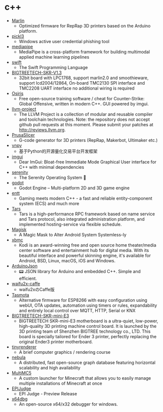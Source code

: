 # c++
- [Marlin](https://github.com/MarlinFirmware/Marlin)
  - Optimized firmware for RepRap 3D printers based on the Arduino platform.
- [pickl3](https://github.com/hlldz/pickl3)
  - Windows active user credential phishing tool
- [mediapipe](https://github.com/google/mediapipe)
  - MediaPipe is a cross-platform framework for building multimodal applied machine learning pipelines
- [swift](https://github.com/apple/swift)
  - The Swift Programming Language
- [BIGTREETECH-SKR-V1.3](https://github.com/bigtreetech/BIGTREETECH-SKR-V1.3)
  - 32bit board with LPC1768, support marlin2.0 and smoothieware, support lcd2004/12864, On-board TMC2130 SPI interface and TMC2208 UART interface no additional wiring is required
- [Osiris](https://github.com/danielkrupinski/Osiris)
  - Free open-source training software / cheat for Counter-Strike: Global Offensive, written in modern C++. GUI powered by imgui.
- [llvm-project](https://github.com/llvm/llvm-project)
  - The LLVM Project is a collection of modular and reusable compiler and toolchain technologies. Note: the repository does not accept github pull requests at this moment. Please submit your patches at http://reviews.llvm.org.
- [PrusaSlicer](https://github.com/prusa3d/PrusaSlicer)
  - G-code generator for 3D printers (RepRap, Makerbot, Ultimaker etc.)
- [vnpy](https://github.com/vnpy/vnpy)
  - 基于Python的开源量化交易平台开发框架
- [imgui](https://github.com/ocornut/imgui)
  - Dear ImGui: Bloat-free Immediate Mode Graphical User interface for C++ with minimal dependencies
- [serenity](https://github.com/SerenityOS/serenity)
  - The Serenity Operating System 🐞
- [godot](https://github.com/godotengine/godot)
  - Godot Engine – Multi-platform 2D and 3D game engine
- [entt](https://github.com/skypjack/entt)
  - Gaming meets modern C++ - a fast and reliable entity-component system (ECS) and much more
- [Tars](https://github.com/TarsCloud/Tars)
  - Tars is a high-performance RPC framework based on name service and Tars protocol, also integrated administration platform, and implemented hosting-service via flexible schedule.
- [Magisk](https://github.com/topjohnwu/Magisk)
  - A Magic Mask to Alter Android System Systemless-ly
- [xbmc](https://github.com/xbmc/xbmc)
  - Kodi is an award-winning free and open source home theater/media center software and entertainment hub for digital media. With its beautiful interface and powerful skinning engine, it's available for Android, BSD, Linux, macOS, iOS and Windows.
- [ArduinoJson](https://github.com/bblanchon/ArduinoJson)
  - 📟 JSON library for Arduino and embedded C++. Simple and efficient.
- [waifu2x-caffe](https://github.com/lltcggie/waifu2x-caffe)
  - waifu2xのCaffe版
- [Tasmota](https://github.com/arendst/Tasmota)
  - Alternative firmware for ESP8266 with easy configuration using webUI, OTA updates, automation using timers or rules, expandability and entirely local control over MQTT, HTTP, Serial or KNX
- [BIGTREETECH-SKR-mini-E3](https://github.com/bigtreetech/BIGTREETECH-SKR-mini-E3)
  - BIGTREETECH SKR-mini-E3 motherboard is a ultra-quiet, low-power, high-quality 3D printing machine control board. It is launched by the 3D printing team of Shenzhen BIGTREE technology co., LTD. This board is specially tailored for Ender 3 printer, perfectly replacing the original Ender3 printer motherboard.
- [tinyrenderer](https://github.com/ssloy/tinyrenderer)
  - A brief computer graphics / rendering course
- [nebula](https://github.com/vesoft-inc/nebula)
  - A distributed, fast open-source graph database featuring horizontal scalability and high availability
- [MultiMC5](https://github.com/MultiMC/MultiMC5)
  - A custom launcher for Minecraft that allows you to easily manage multiple installations of Minecraft at once
- [EPIJudge](https://github.com/adnanaziz/EPIJudge)
  - EPI Judge - Preview Release
- [x64dbg](https://github.com/x64dbg/x64dbg)
  - An open-source x64/x32 debugger for windows.
